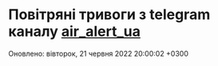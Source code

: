 # Повітряні тривоги з telegram каналу [air_alert_ua](https://t.me/air_alert_ua)

Оновлено:
вівторок, 21 червня 2022 20:00:02 +0300
